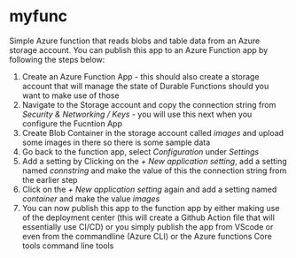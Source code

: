 # myfunc

Simple Azure function that reads blobs and table data from an Azure storage account.
You can publish this app to an Azure Function app by following the steps below:

1. Create an Azure Function App  - this should also create a storage account that will manage the state of Durable Functions should you want to make use of those
2. Navigate to the Storage account and copy the connection string from *Security & Networking / Keys* - you will use this next when you configure the Fucntion App
3. Create Blob Container in the storage account called *images* and upload some images in there so there is some sample data  
4. Go back to the function app, select *Configuration* under *Settings*
5. Add a setting by Clicking on the *+ New application setting*, add a setting named *connstring* and make the value of this the connection string from the earlier step
6. Click on the *+ New application setting* again and add a setting named *container* and make the value *images*
7. You can now publish this app to the function app by either making use of the deployment center (this will create a Github Action file that will essentially use CI/CD) or you simply publish the app from VScode or even from the commandline (Azure CLI) or the Azure functions Core tools command line tools   
